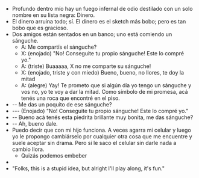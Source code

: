- Profundo dentro mío hay un fuego infernal de odio destilado con un solo nombre en su lista negra: Dinero.
- El dinero arruina todo; sí. El dinero es el sketch más bobo; pero es tan bobo que es gracioso.
- Dos amigos están sentados en un banco; uno está comiendo un sánguche.
	- A: Me compartís el sánguche?
	- X: (enojado) "No! Conseguite tu propio sánguche! Este lo compré yo."
	- A: (triste) Buaaaaa, X no me comparte su sánguche!
	- X: (enojado, triste y con miedo) Bueno, bueno, no llores, te doy la mitad
	- A: (alegre) Yay! Te prometo que si algún día yo tengo un sánguche y vos no, yo te voy a dar la mitad. Como símbolo de mi promesa, acá tenés una roca que encontré en el piso.
- -- Me das un poquito de ese sánguche?
- --- (Enojado) "No! Conseguite tu propio sánguche! Este lo compré yo."
- -- Bueno acá tenés esta piedrita brillante muy bonita, me das sánguche?
- -- Ah, bueno dale.
- Puedo decir que con mi hijo funciona. A veces agarra mi celular y luego yo le propongo cambiárselo por cualquier otra cosa que me encuentre y suele aceptar sin drama. Pero si le saco el celular sin darle nada a cambio llora.
	- Quizás podemos embeber
-
- "Folks, this is a stupid idea, but alright I'll play along, it's fun."